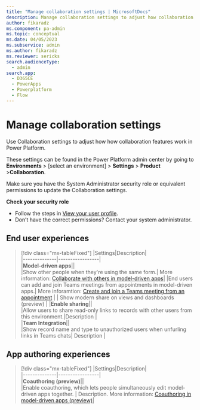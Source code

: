 ```yaml
---
title: "Manage collaboration settings | MicrosoftDocs"
description: Manage collaboration settings to adjust how collaboration features work in Power Platform.
author: fikaradz
ms.component: pa-admin
ms.topic: conceptual
ms.date: 04/05/2023
ms.subservice: admin
ms.author: fikaradz 
ms.reviewer: sericks
search.audienceType: 
  - admin
search.app:
  - D365CE
  - PowerApps
  - Powerplatform
  - Flow
---
```

# Manage collaboration settings

Use Collaboration settings to adjust how how collaboration features work in Power Platform.

These settings can be found in the Power Platform admin center by going to **Environments** > [select an environment] > **Settings** > **Product** >**Collaboration**.

Make sure you have the System Administrator security role or equivalent permissions to update the Collaboration settings.

**Check your security role**

- Follow the steps in [View your user profile](/powerapps/user/view-your-user-profile).
- Don’t have the correct permissions? Contact your system administrator.

## End user experiences

> [!div class="mx-tableFixed"]
> |Settings|Description|  
> |--------------|-----------------|  
> |**Model-driven apps**||  
> |Show other people when they're using the same form.| More information: [Collaborate with others in model-driven apps](/power-apps/user/collaboration)| 
> |End users can add and join Teams meetings from appointments in model-driven apps.| More inforamtion: [Create and join a Teams meeting from an appointment](/power-apps/user/join-teams-meeting-from-appointments) |
> | Show modern share on views and dashboards (preview) | 
> |**Enable sharing**||  
> |Allow users to share read-only links to records with other users from this environment.|Description |  
> |**Team Integration**||  
> |Show record name and type to unauthorized users when unfurling links in Teams chats| Description |

## App authoring experiences
> [!div class="mx-tableFixed"]
> |Settings|Description|  
> |--------------|-----------------|  
> |**Coauthoring (preview)**||  
> |Enable coauthoring, which lets people simultaneously edit model-driven apps together. | Description. More information: [Coauthoring in model-driven apps (preview)](/power-apps/maker/model-driven-apps/coauthoring)| 
